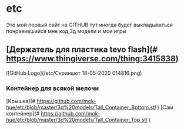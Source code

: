 # etc
Это мой первый сайт на GITHUB
тут иногда будет выкладываться понравившийся мне код,3д модели и мои игры
## [Держатель для пластика tevo flash](# https://www.thingiverse.com/thing:3415838)
![GitHub Logo](/etc/Скриншот 18-05-2020 014816.png)
### Контейнер для всякой мелочи 
[Крышка](# https://github.com/mok-hue/etc/blob/master/3d%20models/Tall_Container_Bottom.stl ) 
[Сам контейнер](# https://github.com/mok-hue/etc/blob/master/3d%20models/Tall_Container_Top.stl )
